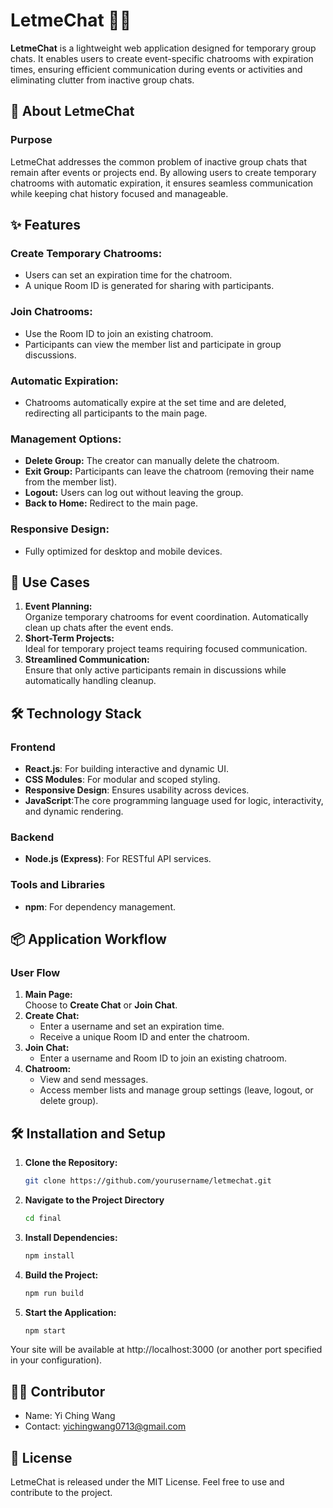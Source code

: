 # LetmeChat 📱💬

**LetmeChat** is a lightweight web application designed for temporary group chats. It enables users to create event-specific chatrooms with expiration times, ensuring efficient communication during events or activities and eliminating clutter from inactive group chats.

## 🚀 About LetmeChat

### Purpose

LetmeChat addresses the common problem of inactive group chats that remain after events or projects end. By allowing users to create temporary chatrooms with automatic expiration, it ensures seamless communication while keeping chat history focused and manageable.

## ✨ Features

### Create Temporary Chatrooms:

- Users can set an expiration time for the chatroom.
- A unique Room ID is generated for sharing with participants.

### Join Chatrooms:

- Use the Room ID to join an existing chatroom.
- Participants can view the member list and participate in group discussions.

### Automatic Expiration:

- Chatrooms automatically expire at the set time and are deleted, redirecting all participants to the main page.

### Management Options:

- **Delete Group:** The creator can manually delete the chatroom.
- **Exit Group:** Participants can leave the chatroom (removing their name from the member list).
- **Logout:** Users can log out without leaving the group.
- **Back to Home:** Redirect to the main page.

### Responsive Design:

- Fully optimized for desktop and mobile devices.

## 🎯 Use Cases

1. **Event Planning:**  
   Organize temporary chatrooms for event coordination. Automatically clean up chats after the event ends.
2. **Short-Term Projects:**  
   Ideal for temporary project teams requiring focused communication.
3. **Streamlined Communication:**  
   Ensure that only active participants remain in discussions while automatically handling cleanup.

## 🛠 Technology Stack

### Frontend

- **React.js**: For building interactive and dynamic UI.
- **CSS Modules**: For modular and scoped styling.
- **Responsive Design**: Ensures usability across devices.
- **JavaScript**:The core programming language used for logic, interactivity, and dynamic rendering.

### Backend

- **Node.js (Express)**: For RESTful API services.

### Tools and Libraries

- **npm**: For dependency management.

## 📦 Application Workflow

### User Flow

1. **Main Page:**  
   Choose to **Create Chat** or **Join Chat**.
2. **Create Chat:**
   - Enter a username and set an expiration time.
   - Receive a unique Room ID and enter the chatroom.
3. **Join Chat:**
   - Enter a username and Room ID to join an existing chatroom.
4. **Chatroom:**
   - View and send messages.
   - Access member lists and manage group settings (leave, logout, or delete group).

## 🛠 Installation and Setup

1. **Clone the Repository:**

   ```bash
   git clone https://github.com/yourusername/letmechat.git
   ```

2. **Navigate to the Project Directory**

   ```bash
   cd final
   ```

3. **Install Dependencies:**

   ```bash
   npm install
   ```

4. **Build the Project:**

   ```bash
   npm run build
   ```

5. **Start the Application:**

   ```bash
   npm start
   ```

Your site will be available at http://localhost:3000 (or another port specified in your configuration).

## 🧑‍💻 Contributor

- Name: Yi Ching Wang
- Contact: yichingwang0713@gmail.com

## 📜 License

LetmeChat is released under the MIT License. Feel free to use and contribute to the project.
